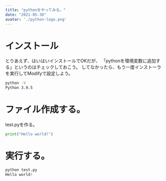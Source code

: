 ```yaml
---
title: "pythonをやってみる。"
date: "2021-05-30"
avatar: './python-logo.png'
---
```


# インストール
とりあえず、はいはいインストールでOKだが、
「pythonを環境変数に追加する」というのはチェックしておこう。
してなかったら、もう一度インストーラを実行してModifyで設定しよう。

```cmd
python -V
Python 3.9.5
```

# ファイル作成する。
test.pyを作る。
```python
print("Hello world!")
```

# 実行する。
```python
python test.py
Hello world!
```